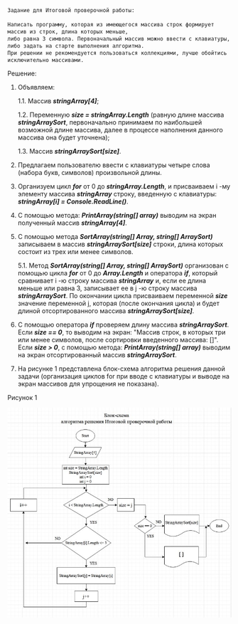     Задание для Итоговой проверочной работы:

    Написать программу, которая из имеющегося массива строк формирует массив из строк, длина которых меньше, 
    либо равна 3 символа. Первоначальный массив можно ввести с клавиатуры, либо задать на старте выполнения алгоритма. 
    При решении не рекомендуется пользоваться коллекциями, лучше обойтись исключительно массивами.

Решение:
1. Объявляем:

    1.1. Массив ***stringArray[4]***;

    1.2. Переменную ***size = stringArray.Length*** (равную длине массива ***stringArraySort***, первоначально принимаем по наибольшей возможной длине массива, далее в процессе наполнения данного массива она будет уточнена);

    1.3. Массив ***stringArraySort[size]***.

2. Предлагаем пользователю ввести с клавиатуры четыре слова (набора букв, символов) произвольной длины.
3. Организуем цикл ***for*** от 0 до ***stringArray.Length***, и присваиваем i -му элементу массива ***stringArray*** строку, введенную с клавиатуры: ***stringArray[i] = Console.ReadLine()***.
4. С помощью метода: ***PrintArray(string[] array)*** выводим на экран полученный массив ***stringArray[4]***.
5. С помощью метода ***SortArray(string[] Array, string[] ArraySort)*** записываем в массив ***stringArraySort[size]*** строки, длина которых состоит из трех или менее символов.

    5.1. Метод ***SortArray(string[] Array, string[] ArraySort)*** организован с помощью цикла ***for*** от 0 до ***Array.Length*** и оператора ***if***, который сравнивает i -ю строку массива ***stringArray*** и, если ее длина меньше или равна 3, записывает ее в j -ю строку массива ***stringArraySort***. По окончании цикла присваиваем переменной ***size*** значение переменной j, которая (после окончания цикла) и будет длиной отсортированного массива ***stringArraySort[size]***. 

6. С помощью оператора ***if*** проверяем длину массива ***stringArraySort***. Если ***size == 0***, то выводим на экран: "Массив строк, в которых три или менее символов, после сортировки введенного массива: []". Если ***size > 0***, с помощью метода: ***PrintArray(string[] array)*** выводим на экран отсортированный массив ***stringArraySort***.

7. На рисунке 1 представлена блок-схема алгоритма решения данной задачи (организация циклов for при вводе с клавиатуры и выводе на экран массивов для упрощения не показана).

Рисунок 1

![Рисунок 1](1.JPG)

